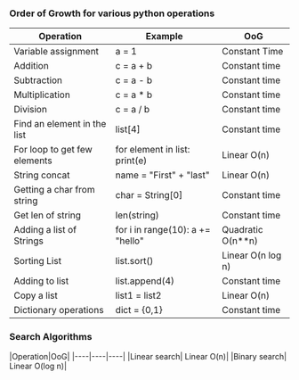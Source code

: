  ### Order of Growth for various python operations
 
 |Operation|Example|OoG|
 |----|----|----|
 |Variable assignment |  a = 1 | Constant Time|
 |Addition|c = a + b|Constant time|
 |Subtraction|c = a - b|Constant time|
 |Multiplication|c = a * b|Constant time|
 |Division|c = a / b|Constant time|
 |Find an element in the list|list[4]|Constant time|
 |For loop to get few elements|for element in list: print(e)|Linear O(n)|
 |String concat|name = "First" + "last"|Linear O(n)|
 |Getting a char from string|char = String[0]|Constant time|
 |Get len of string|len(string)|Constant time|
 |Adding a list of Strings|for i in range(10): a += "hello" |Quadratic O(n**n) |
 |Sorting List|list.sort()|Linear O(n log n)|
 |Adding to list|list.append(4)|Constant time|
 |Copy a list|list1 = list2|Linear O(n)|
 |Dictionary operations|dict = {0,1} |Constant time|
 
 ### Search Algorithms
 
 |Operation|OoG|
 |----|----|----|
 |Linear search| Linear O(n)|
 |Binary search| Linear O(log n)|
 
